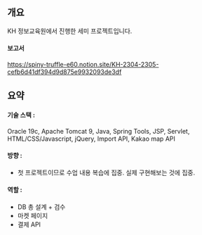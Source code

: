 ## 개요

KH 정보교육원에서 진행한 세미 프로젝트입니다.

#### 보고서
https://spiny-truffle-e60.notion.site/KH-2304-2305-cefb6d41df394d9d875e9932093de3df

## 요약

#### 기술 스택 : 

Oracle 19c, Apache Tomcat 9, Java, Spring Tools, JSP, Servlet, HTML/CSS/Javascript, jQuery, Import API, Kakao map API

#### 방향 :

- 첫 프로젝트이므로 수업 내용 복습에 집중. 실제 구현해보는 것에 집중.

#### 역할 :

- DB 총 설계 + 검수
- 마켓 페이지
- 결제 API
